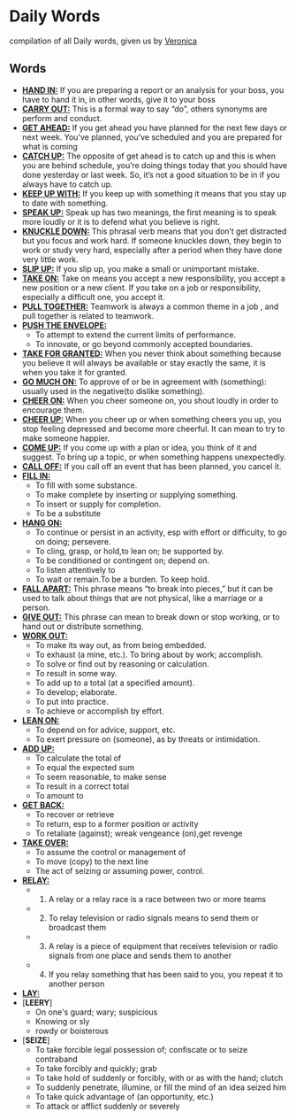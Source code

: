 
# Daily Words
compilation of all Daily words, given us by [Veronica](http://github.com/vlondonoo1) 

## Words
- [**HAND IN:**]() If you are preparing a report or an analysis for your boss, you have to hand it in, in other words, give it to your boss
- [**CARRY OUT:**]() This is a formal way to say “do”, others synonyms are perform and conduct.
- [**GET AHEAD:**]() If you get ahead you have planned for the next few days or next week. You’ve planned, you’ve scheduled and you are prepared for what is coming
- [**CATCH UP:**]() The opposite of get ahead is to catch up and this is when you are behind schedule, you’re doing things today that you should have done yesterday or last week. So, it’s not a good situation to be in if you always have to catch up.
- [**KEEP UP WITH:**]() If you keep up with something it means that you stay up to date with something.
- [**SPEAK UP:**]() Speak up has two meanings, the first meaning is to speak more loudly or it is to defend what you believe is right.
- [**KNUCKLE DOWN:**]() This phrasal verb means that you don’t get distracted but you focus and work hard. If someone knuckles down, they begin to work or study very hard, especially after a period when they have done very little work.
- [**SLIP UP:**]() If you slip up, you make a small or unimportant mistake.
- [**TAKE ON:**]() Take on means you accept a new responsibility, you accept a new position or a new client. 
If you take on a job or responsibility, especially a difficult one, you accept it.
- [**PULL TOGETHER:**]() Teamwork is always a common theme in a job , and pull together is related to teamwork.
- [**PUSH THE ENVELOPE:**]() 
  * To attempt to extend the current limits of performance. 
  * To innovate, or go beyond commonly accepted boundaries.
- [**TAKE FOR GRANTED:**]() When you never think about something because you believe it will always be available or stay exactly the same, it is when you take  it for granted.
- [**GO MUCH ON:**]() To approve of or be in agreement with (something): usually used in the negative(to dislike something).
- [**CHEER ON:**]() When you cheer someone on, you shout loudly in order to encourage them.
- [**CHEER UP:**]() When you cheer up or when something cheers you up, you stop feeling depressed and become more cheerful. It can mean to try to make someone happier.
- [**COME UP:**]() If you come up with a plan or idea, you think of it and suggest. To bring up a topic, or when something happens unexpectedly.
- [**CALL OFF:**]() If you call off an event that has been planned, you cancel it.
- [**FILL IN:**]() 
  * To fill with some substance. 
  * To make complete by inserting or supplying something.
  * To insert or supply for completion. 
  * To be a substitute
- [**HANG ON:**]() 
  * To continue or persist in an activity, esp with effort or difficulty, to go on doing; persevere.
  * To cling, grasp, or hold,to lean on; be supported by. 
  * To be conditioned or contingent on; depend on. 
  * To listen attentively to
  * To wait or remain.To be a burden. To keep hold.
- [**FALL APART:**]() This phrase means “to break into pieces,” but it can be used to talk about things that are not physical, like a marriage or a person.
- [**GIVE OUT:**]() This phrase can mean to break down or stop working, or to hand out or distribute something.
- [**WORK OUT:**]()
  * To make its way out, as from being embedded. 
  * To exhaust (a mine, etc.). To bring about by work; accomplish. 
  * To solve or find out by reasoning or calculation. 
  * To result in some way. 
  * To add up to a total (at a specified amount). 
  * To develop; elaborate. 
  * To put into practice. 
  * To achieve or accomplish by effort.
- [**LEAN ON:**]()
  * To depend on for advice, support, etc.
  * To exert pressure on (someone), as by threats or intimidation.
- [**ADD UP:**]()
  * To calculate the total of
  * To equal the expected sum
  * To seem reasonable, to make sense
  * To result in a correct total
  * To amount to
- [**GET BACK:**]()
  * To recover or retrieve
  * To return, esp to a former position or activity
  * To retaliate (against); wreak vengeance (on),get revenge
- [**TAKE OVER:**]()
  * To assume the control or management of
  * To move (copy) to the next line
  * The act of seizing or assuming power, control.
- [**RELAY:**]()
  * 1) A relay or a relay race is a race between two or more teams
  * 2) To relay television or radio signals means to send them or broadcast them
  * 3) A relay is a piece of equipment that receives television or radio signals from one place and sends them to another
  * 4) If you relay something that has been said to you, you repeat it to another person
- [**LAY:**]()
- [**LEERY**]
  * On one's guard; wary; suspicious
  * Knowing or sly
  * rowdy or boisterous
- [**SEIZE**] 
  * To take forcible legal possession of; confiscate or to seize contraband
  * To take forcibly and quickly; grab
  * To take hold of suddenly or forcibly, with or as with the hand; clutch
  * To suddenly penetrate, illumine, or fill the mind of an idea seized him
  * To take quick advantage of (an opportunity, etc.) 
  * To attack or afflict suddenly or severely






